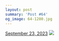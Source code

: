 ```yaml
---
layout: post
summary: 'Post #64'
og_image: 64-1280.jpg
---
```


<p>
  <time>
    <a href="/64">September 23, 2023</a>
  </time>
  <a href="/64">
    <img src="{{ site.assets_url }}/64-640.jpg" srcset="{{ site.assets_url }}/64-320.jpg 320w, {{ site.assets_url }}/64-640.jpg 640w, {{ site.assets_url }}/64-960.jpg 960w, {{ site.assets_url }}/64-1280.jpg 1280w" sizes="(min-width: 700px) 50vw, calc(100vw - 2rem)" />
  </a>
</p>
